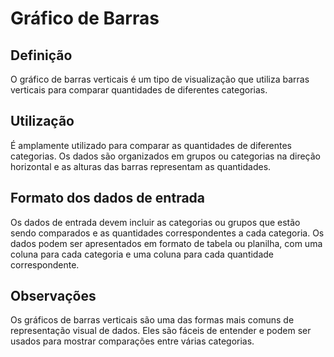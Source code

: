 # Gráfico de Barras

<Badge type="tip" text="tendência" />
<Badge type="tip" text="comparação" />
<Badge type="tip" text="distribuição" />

## Definição
O gráfico de barras verticais é um tipo de visualização que utiliza barras 
verticais para comparar quantidades de diferentes categorias.

## Utilização
É amplamente utilizado para comparar as quantidades de diferentes categorias. 
Os dados são organizados em grupos ou categorias na direção horizontal e as 
alturas das barras representam as quantidades.

## Formato dos dados de entrada
Os dados de entrada devem incluir as categorias ou grupos que estão sendo 
comparados e as quantidades correspondentes a cada categoria. Os dados podem 
ser apresentados em formato de tabela ou planilha, com uma coluna para cada 
categoria e uma coluna para cada quantidade correspondente.

## Observações
Os gráficos de barras verticais são uma das formas mais comuns de representação 
visual de dados. Eles são fáceis de entender e podem ser usados para mostrar 
comparações entre várias categorias. 
